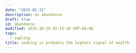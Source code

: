 ```yaml
---
date: "2025-01-31"
description: on abundance
draft: true
id: abundance
modified: 2025-10-29 02:15:10 GMT-04:00
tags:
  - sapling
title: cooking is probably the highest signal of wealth.
---
```


